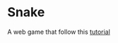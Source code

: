 # Snake
A web game that follow this [tutorial](https://medium.com/free-code-camp/think-like-a-programmer-how-to-build-snake-using-only-javascript-html-and-css-7b1479c3339e)